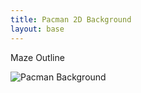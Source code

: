 ```yaml
---
title: Pacman 2D Background
layout: base
---
```


Maze Outline

![Pacman Background]({{site.baseurl}}/images/game_background.jpg)
